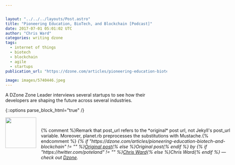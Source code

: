 ```yaml
---


layout: "../../../layouts/Post.astro"
title: "Pioneering Education, BioTech, and Blockchain [Podcast]"
date: 2017-07-01 05:01:02 UTC
author: "Chris Ward"
categories: writing dzone
tags:
  - internet of things
  - biotech
  - blockchain
  - agile
  - startups
publication_url: "https://dzone.com/articles/pioneering-education-biotech-and-blockchain"

image: images/5740446.jpeg
---
```

A DZone Zone Leader interviews several startups to see how their developers are shaping the future across several industries.


{::options parse_block_html="true" /}
<div class="author">
   <img src="https://www.rss-specifications.com/rss-spec-rss.gif" style="width: 96px; height: 96;">
   <span style="position: absolute; padding: 32px 15px;">{% comment %}Remark that post_url refers to the *original* post url, not Jekyll's post_url variable. Moreover, planet.rb preprocesses the substitutions with Mustache.{% endcomment %}
      <i>{% if "https://dzone.com/articles/pioneering-education-biotech-and-blockchain" != "" %}<a href="https://dzone.com/articles/pioneering-education-biotech-and-blockchain">Original post</a>{% else %}Original post{% endif %} by {% if "https://twitter.com/poteland" != "" %}<a href="https://twitter.com/poteland">Chris Ward</a>{% else %}Chris Ward{% endif %} &mdash; check out <a href="https://dzone.com">Dzone</a>.</i>
  </span>
</div>
